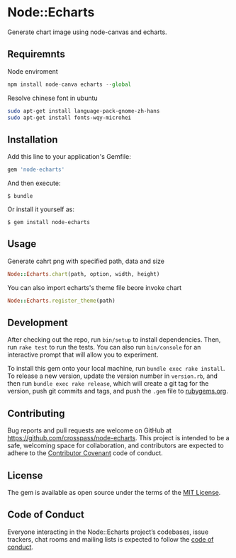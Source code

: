 # Node::Echarts

Generate chart image using node-canvas and echarts.

## Requiremnts

Node enviroment

```js
npm install node-canva echarts --global
```
Resolve chinese font in ubuntu
```bash
sudo apt-get install language-pack-gnome-zh-hans
sudo apt-get install fonts-wqy-microhei
```
## Installation

Add this line to your application's Gemfile:

```ruby
gem 'node-echarts'
```

And then execute:

    $ bundle

Or install it yourself as:

    $ gem install node-echarts

## Usage

Generate cahrt png  with specified path, data and size

```ruby
Node::Echarts.chart(path, option, width, height)
```

You can also import echarts's theme file beore invoke chart

```ruby
Node::Echarts.register_theme(path)
```

## Development

After checking out the repo, run `bin/setup` to install dependencies. Then, run `rake test` to run the tests. You can also run `bin/console` for an interactive prompt that will allow you to experiment.

To install this gem onto your local machine, run `bundle exec rake install`. To release a new version, update the version number in `version.rb`, and then run `bundle exec rake release`, which will create a git tag for the version, push git commits and tags, and push the `.gem` file to [rubygems.org](https://rubygems.org).

## Contributing

Bug reports and pull requests are welcome on GitHub at https://github.com/crosspass/node-echarts. This project is intended to be a safe, welcoming space for collaboration, and contributors are expected to adhere to the [Contributor Covenant](http://contributor-covenant.org) code of conduct.

## License

The gem is available as open source under the terms of the [MIT License](http://opensource.org/licenses/MIT).

## Code of Conduct

Everyone interacting in the Node::Echarts project’s codebases, issue trackers, chat rooms and mailing lists is expected to follow the [code of conduct](https://github.com/crosspass/node-echarts/blob/master/CODE_OF_CONDUCT.md).
